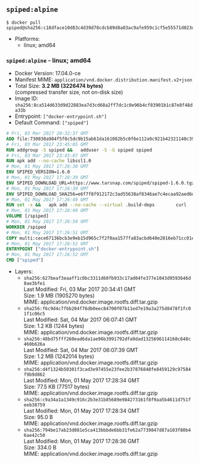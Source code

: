 ## `spiped:alpine`

```console
$ docker pull spiped@sha256:c18dface10d83c4d39d78cdcb89d8a03ac9afe959c1cf5e55571d023d3a7a5c2
```

-	Platforms:
	-	linux; amd64

### `spiped:alpine` - linux; amd64

-	Docker Version: 17.04.0-ce
-	Manifest MIME: `application/vnd.docker.distribution.manifest.v2+json`
-	Total Size: **3.2 MB (3226474 bytes)**  
	(compressed transfer size, not on-disk size)
-	Image ID: `sha256:8ca514d633d9d22883ea7d3cd68a2ff7dc1c0e96b4cf83901b1c87e8f48da33b`
-	Entrypoint: `["docker-entrypoint.sh"]`
-	Default Command: `["spiped"]`

```dockerfile
# Fri, 03 Mar 2017 20:32:37 GMT
ADD file:730030a984f5f0c5dc9b15ab61da161082b5c0f6e112a9c921b42321140c3927 in / 
# Fri, 03 Mar 2017 23:45:05 GMT
RUN addgroup -S spiped &&	adduser -S -G spiped spiped
# Fri, 03 Mar 2017 23:45:07 GMT
RUN apk add --no-cache libssl1.0
# Mon, 01 May 2017 17:26:38 GMT
ENV SPIPED_VERSION=1.6.0
# Mon, 01 May 2017 17:26:39 GMT
ENV SPIPED_DOWNLOAD_URL=https://www.tarsnap.com/spiped/spiped-1.6.0.tgz
# Mon, 01 May 2017 17:26:39 GMT
ENV SPIPED_DOWNLOAD_SHA256=e6f7f8f912172c3ad55638af8346ae7c4ecaa92aed6d3fb60f2bda4359cba1e4
# Mon, 01 May 2017 17:26:49 GMT
RUN set -x &&	apk add --no-cache --virtual .build-deps 		curl 		gcc 		make 		musl-dev 		openssl-dev 		tar &&	curl -fsSL "$SPIPED_DOWNLOAD_URL" -o spiped.tar.gz &&	echo "$SPIPED_DOWNLOAD_SHA256 *spiped.tar.gz" |sha256sum -c - &&	mkdir -p /usr/local/src/spiped &&	tar xzf "spiped.tar.gz" -C /usr/local/src/spiped --strip-components=1 &&	rm "spiped.tar.gz" &&	CC=gcc make -C /usr/local/src/spiped &&	make -C /usr/local/src/spiped install &&	rm -rf /usr/local/src/spiped &&	apk del .build-deps
# Mon, 01 May 2017 17:26:49 GMT
VOLUME [/spiped]
# Mon, 01 May 2017 17:26:50 GMT
WORKDIR /spiped
# Mon, 01 May 2017 17:26:51 GMT
COPY multi:cece67136bcb3e9eb15d965c7f2f0aa1577fa83acbd640e2016eb71cc01e0cfa in /usr/local/bin/ 
# Mon, 01 May 2017 17:26:52 GMT
ENTRYPOINT ["docker-entrypoint.sh"]
# Mon, 01 May 2017 17:26:52 GMT
CMD ["spiped"]
```

-	Layers:
	-	`sha256:627beaf3eaaff1c0bc3311d60fb933c17ad04fe377e1043d9593646d8ae3bfe1`  
		Last Modified: Fri, 03 Mar 2017 20:34:41 GMT  
		Size: 1.9 MB (1905270 bytes)  
		MIME: application/vnd.docker.image.rootfs.diff.tar.gzip
	-	`sha256:f6c9d4c7fbb204f76db0eec84700f07b11ed7e19a3a275d8478f1fc01f1c06c5`  
		Last Modified: Sat, 04 Mar 2017 06:07:41 GMT  
		Size: 1.2 KB (1244 bytes)  
		MIME: application/vnd.docker.image.rootfs.diff.tar.gzip
	-	`sha256:48bd75fff260ead6da1ae96b3991792dfa9dad1325696114168c648c460b626a`  
		Last Modified: Sat, 04 Mar 2017 06:07:39 GMT  
		Size: 1.2 MB (1242014 bytes)  
		MIME: application/vnd.docker.image.rootfs.diff.tar.gzip
	-	`sha256:d4f1324b50301f3cad3e97455e23fee2b37876848fe8459129c97584f9b9d862`  
		Last Modified: Mon, 01 May 2017 17:28:34 GMT  
		Size: 77.5 KB (77517 bytes)  
		MIME: application/vnd.docker.image.rootfs.diff.tar.gzip
	-	`sha256:c9a34a1a1349c916c2b3e31b85689e984273161f8f9aa5b4611d751feeb38759`  
		Last Modified: Mon, 01 May 2017 17:28:34 GMT  
		Size: 95.0 B  
		MIME: application/vnd.docker.image.rootfs.diff.tar.gzip
	-	`sha256:794be17ab23d081e5ca413bbbde6bb31fe62a7739847d87a103f80b46ae42c50`  
		Last Modified: Mon, 01 May 2017 17:28:36 GMT  
		Size: 334.0 B  
		MIME: application/vnd.docker.image.rootfs.diff.tar.gzip
